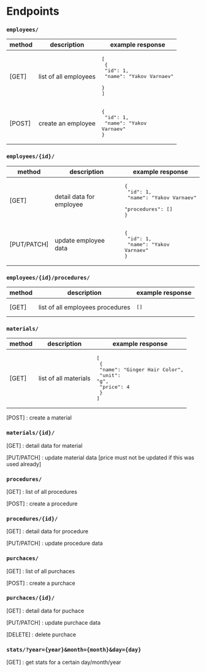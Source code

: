 # Endpoints

### `employees/`

| method |     description      | example response |
|--------|-----------------------|------------------|
| [GET]  | list of all employees | <pre>[<br />  {<br />    "id": 1,<br />    "name": "Yakov Varnaev"<br />  }<br />]</pre>|
| [POST] | create an employee | <pre>{<br />  "id": 1,<br />  "name": "Yakov Varnaev"<br />}</pre> |

### `employees/{id}/`

| method |     description       | example response |
|--------|-----------------------|------------------|
| [GET] | detail data for employee | <pre>{<br />  "id": 1,<br />  "name": "Yakov Varnaev"<br />  "procedures": []<br />}</pre> |
| [PUT/PATCH] | update employee data | <pre>{<br />  "id": 1,<br />  "name": "Yakov Varnaev"<br />}</pre> |

### `employees/{id}/procedures/`

| method |     description       | example response |
|--------|-----------------------|------------------|
| [GET]  | list of all employees procedures | <pre>[]</pre> |

### `materials/`

| method |     description       | example response |
|--------|-----------------------|------------------|
| [GET]  | list of all materials | <pre>[<br />  {<br />    "name": "Ginger Hair Color",<br />    "unit": "g",<br />    "price": 4<br />  }<br />]</pre> |

[POST] : create a material

### `materials/{id}/`
[GET] : detail data for material

[PUT/PATCH] : update material data [price must not be updated if this was used already]

### `procedures/`
[GET] : list of all procedures

[POST] : create a procedure

### `procedures/{id}/`
[GET] : detail data for procedure

[PUT/PATCH] : update procedure data

### `purchaces/`
[GET] : list of all purchaces

[POST] : create a purchace

### `purchaces/{id}/`
[GET] : detail data for puchace

[PUT/PATCH] : update purchace data

[DELETE] : delete purchace

### `stats/?year={year}&month={month}&day={day}`
[GET] : get stats for a certain day/month/year

